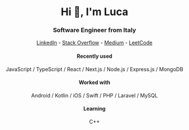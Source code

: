 <h1 align="center">Hi 👋, I'm Luca</h1>
<h3 align="center">Software Engineer from Italy</h3>

<p align="center">
<a href="https://linkedin.com/in/luca-pizzini" target="blank">LinkedIn</a>
-
<a href="https://stackoverflow.com/users/13211263" target="blank">Stack Overflow</a>
-
<a href="https://medium.com/@lpizzinidev" target="blank">Medium</a>
-
<a href="https://www.leetcode.com/lpizzini7" target="blank">LeetCode</a>
</p>


<h4 align="center">Recently used</h4>
<p align="center">
JavaScript / TypeScript / React / Next.js / Node.js / Express.js / MongoDB
</p>

<h4 align="center">Worked with</h4>
<p align="center">
Android / Kotlin / iOS / Swift / PHP / Laravel / MySQL
</p>

<h4 align="center">Learning</h4>
<p align="center">
C++
</p>
